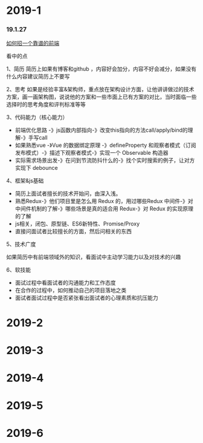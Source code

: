 # 2019-1

### 19.1.27

[如何招一个靠谱的前端](https://juejin.im/post/5c4c75a06fb9a049c43e0b68)

看中的点  

1、简历
简历上如果有博客和github ，内容好会加分，内容不好会减分，如果没有什么内容建议简历上不要写

2、思考
如果是经验丰富&架构师，重点放在架构设计方面，让他讲讲做过的技术方案，画一画架构图，说说他的方案和一些市面上已有方案的对比，当时面临一些选择时的思考角度和评判标准等等

3、代码能力（核心能力）

- 前端优化思路 -》js函数内部指向-》改变this指向的方法call/apply/bind的理解-》手写call
- 如果熟悉vue -》Vue 的数据绑定原理 -》defineProperty 和观察者模式（订阅发布模式）-》描述下观察者模式-》实现一个 Observable 构造器
- 实际需求场景出发-》在问到节流防抖什么的-》找个实时搜索的例子，让对方实现下 debounce

4、框架&js基础

- 简历上面试者擅长的技术开始问，由深入浅。
- 熟悉Redux-》他们项目里是怎么用 Redux 的，用过哪些Redux 中间件-》对中间件机制的了解-》哪些场景是真的适合用 Redux-》对 Redux 的实现原理的了解
- js相关，闭包、原型链、ES6新特性、Promise/Proxy
- 直接问面试者比较擅长的方面，然后问相关的东西

5、技术广度

如果简历中有前端领域外的知识，看面试中主动学习能力以及对技术的兴趣

6、软技能

- 面试过程中看面试者的沟通能力和工作态度
- 在合作的过程中，如何推动自己的项目落地之类
- 面试者面试过程中是否紧张看出面试者的心理素质和抗压能力


# 2019-2
# 2019-3
# 2019-4
# 2019-5
# 2019-6
